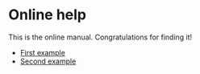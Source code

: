 Online help
===========

This is the online manual. Congratulations for finding it!

* [First example](/test1)
* [Second example](/test2)
